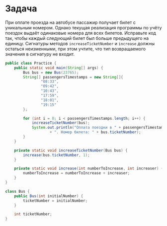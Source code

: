 # Задача
При оплате проезда на автобусе пассажир получает билет с уникальным номером. Однако текущая реализация программы по учёту поездок выдаёт одинаковые номера для всех билетов. 
Исправьте код так, чтобы каждый следующий билет был больше предыдущего на единицу. Сигнатуры методов `increaseTicketNumber` и `increase` должны остаться неизменными, при этом учтите, что тип возвращаемого значения в сигнатуру не входит.

```java
public class Practice {
    public static void main(String[] args) {
        Bus bus = new Bus(23765);
        String[] passengersTimestamps = new String[]{
                "08:33",
                "09:42",
                "10:43",
                "17:59",
                "18:01",
                "19:15"
        };

        for (int i = 0; i < passengersTimestamps.length; i++) {
            increaseTicketNumber(bus);
            System.out.println("Оплата поездки в " + passengersTimestamps[i]
                    + ". Номер билета: " + bus.ticketNumber);
        }
    }

    private static void increaseTicketNumber(Bus bus) {
        increase(bus.ticketNumber, 1);
    }

    private static void increase(int numberToIncrease, int increaser) {
        numberToIncrease = numberToIncrease + increaser;
    }
}

class Bus {
    public Bus(int initialNumber) {
        ticketNumber = initialNumber;
    }

    int ticketNumber;
}
```